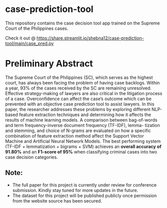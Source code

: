 # case-prediction-tool
This repository contains the case decision tool app trained on the Supreme Court of the Philippines cases.

Check it out @ https://share.streamlit.io/shebna12/case-prediction-tool/main/case_pred.py

# Preliminary Abstract

The Supreme Court of the Philippines (SC), which serves as the
highest court, has always been facing the problem of having case
backlogs. Within a year, 93% of the cases received by the SC are
remaining unresolved. Effective strategy-making of lawyers are
also critical in the litigation process of a case. Overconfidence can
affect the case’s outcome which can be prevented with an objective
case prediction tool to assist lawyers. In this paper, the researcher
addresses these problems by exploring different NLP-based feature
extraction techniques and determining how it affects the results
of machine learning models. A comparison between bag-of-words
and term frequency-inverse document frequency (TF-IDF), lemma-
tization and stemming, and choice of N-grams are evaluated on
how a specific combination of feature extraction method affect the
Support Vector Machine and Artificial Neural Network Models. The
best performing system (TF-IDF + lemmatization + bigrams + SVM)
achieves an **overall accuracy of 91.80%** and an **F1-score of 95%** when classifying criminal cases into two case decision categories.

##  Note:
 - The full paper for this project is currently under review for conference submission. Kindly stay tuned for more updates in the future.
- The dataset for this project will be published publicly once permission from the website source has been secured.
